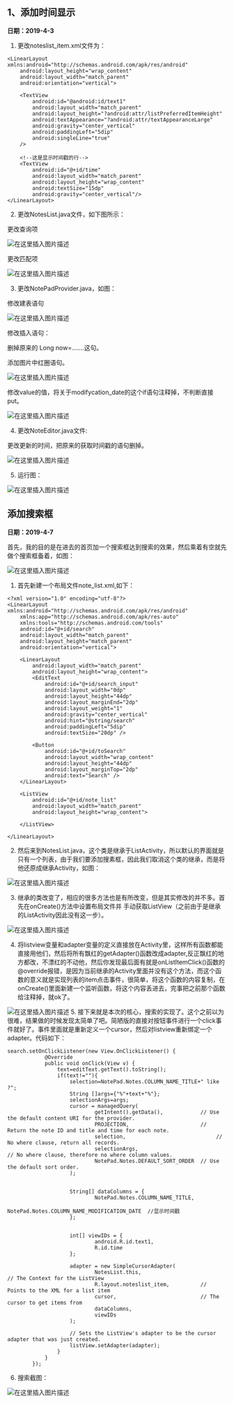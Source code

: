 
## 1、添加时间显示

**日期：2019-4-3**

 1. 更改noteslist_item.xml文件为：

```
<LinearLayout xmlns:android="http://schemas.android.com/apk/res/android"
    android:layout_height="wrap_content"
    android:layout_width="match_parent"
    android:orientation="vertical">

    <TextView
        android:id="@android:id/text1"
        android:layout_width="match_parent"
        android:layout_height="?android:attr/listPreferredItemHeight"
        android:textAppearance="?android:attr/textAppearanceLarge"
        android:gravity="center_vertical"
        android:paddingLeft="5dip"
        android:singleLine="true"
    />

    <!--这是显示时间戳的行-->
    <TextView
        android:id="@+id/time"
        android:layout_width="match_parent"
        android:layout_height="wrap_content"
        android:textSize="15dp"
        android:gravity="center_vertical"/>
</LinearLayout>

```

 2. 更改NotesList.java文件，如下图所示：

 更改查询项
  
![在这里插入图片描述](https://img-blog.csdnimg.cn/20190403150353230.png?x-oss-process=image/watermark,type_ZmFuZ3poZW5naGVpdGk,shadow_10,text_aHR0cHM6Ly9ibG9nLmNzZG4ubmV0L3FpbmdmZW5nbG9zZXI=,size_16,color_FFFFFF,t_70)
  
 更改匹配项
    
![在这里插入图片描述](https://img-blog.csdnimg.cn/20190403150253819.png?x-oss-process=image/watermark,type_ZmFuZ3poZW5naGVpdGk,shadow_10,text_aHR0cHM6Ly9ibG9nLmNzZG4ubmV0L3FpbmdmZW5nbG9zZXI=,size_16,color_FFFFFF,t_70)

3. 更改NotePadProvider.java，如图：

 修改建表语句
 
![在这里插入图片描述](https://img-blog.csdnimg.cn/20190403150641981.png?x-oss-process=image/watermark,type_ZmFuZ3poZW5naGVpdGk,shadow_10,text_aHR0cHM6Ly9ibG9nLmNzZG4ubmV0L3FpbmdmZW5nbG9zZXI=,size_16,color_FFFFFF,t_70)

修改插入语句：

删掉原来的 Long now=.......这句。

添加图片中红圈语句。

![在这里插入图片描述](https://img-blog.csdnimg.cn/20190403152704994.png?x-oss-process=image/watermark,type_ZmFuZ3poZW5naGVpdGk,shadow_10,text_aHR0cHM6Ly9ibG9nLmNzZG4ubmV0L3FpbmdmZW5nbG9zZXI=,size_16,color_FFFFFF,t_70)

修改value的值，将关于modifycation_date的这个if语句注释掉，不判断直接put。

![在这里插入图片描述](https://img-blog.csdnimg.cn/20190403151426212.png?x-oss-process=image/watermark,type_ZmFuZ3poZW5naGVpdGk,shadow_10,text_aHR0cHM6Ly9ibG9nLmNzZG4ubmV0L3FpbmdmZW5nbG9zZXI=,size_16,color_FFFFFF,t_70)

4. 更改NoteEditor.java文件:
 
 更改更新的时间，把原来的获取时间戳的语句删掉。
 
![在这里插入图片描述](https://img-blog.csdnimg.cn/2019040315241523.png?x-oss-process=image/watermark,type_ZmFuZ3poZW5naGVpdGk,shadow_10,text_aHR0cHM6Ly9ibG9nLmNzZG4ubmV0L3FpbmdmZW5nbG9zZXI=,size_16,color_FFFFFF,t_70)

5. 运行图：

 ![在这里插入图片描述](https://img-blog.csdnimg.cn/20190403151620960.png?x-oss-process=image/watermark,type_ZmFuZ3poZW5naGVpdGk,shadow_10,text_aHR0cHM6Ly9ibG9nLmNzZG4ubmV0L3FpbmdmZW5nbG9zZXI=,size_16,color_FFFFFF,t_70)
 
 
 ## 添加搜索框

**日期：2019-4-7**

首先，我的目的是在进去的首页加一个搜索框达到搜索的效果，然后乘着有空就先做个搜索框备着，如图：

![在这里插入图片描述](https://img-blog.csdnimg.cn/20190407230542228.png?x-oss-process=image/watermark,type_ZmFuZ3poZW5naGVpdGk,shadow_10,text_aHR0cHM6Ly9ibG9nLmNzZG4ubmV0L3FpbmdmZW5nbG9zZXI=,size_16,color_FFFFFF,t_70)

1.  首先新建一个布局文件note_list.xml,如下：

```
<?xml version="1.0" encoding="utf-8"?>
<LinearLayout xmlns:android="http://schemas.android.com/apk/res/android"
    xmlns:app="http://schemas.android.com/apk/res-auto"
    xmlns:tools="http://schemas.android.com/tools"
    android:id="@+id/search"
    android:layout_width="match_parent"
    android:layout_height="match_parent"
    android:orientation="vertical">

    <LinearLayout
        android:layout_width="match_parent"
        android:layout_height="wrap_content">
        <EditText
            android:id="@+id/search_input"
            android:layout_width="0dp"
            android:layout_height="44dp"
            android:layout_marginEnd="2dp"
            android:layout_weight="1"
            android:gravity="center_vertical"
            android:hint="@string/search"
            android:paddingLeft="5dip"
            android:textSize="20dp" />

        <Button
            android:id="@+id/toSearch"
            android:layout_width="wrap_content"
            android:layout_height="44dp"
            android:layout_marginTop="2dp"
            android:text="Search" />
    </LinearLayout>

    <ListView
        android:id="@+id/note_list"
        android:layout_width="match_parent"
        android:layout_height="wrap_content">

    </ListView>

</LinearLayout>
```


2.  然后来到NotesList.java，这个类是继承于ListActivity，所以默认的界面就是只有一个列表，由于我们要添加搜素框，因此我们取消这个类的继承，而是将他还原成继承Activity，如图：

![在这里插入图片描述](https://img-blog.csdnimg.cn/20190407231054754.png)

3.  继承的类改变了，相应的很多方法也是有所改变，但是其实修改的并不多。首先在onCreate()方法中设置布局文件并 手动获取ListView（之前由于是继承的ListActivity因此没有这一步）。


![在这里插入图片描述](https://img-blog.csdnimg.cn/20190407231711727.png?x-oss-process=image/watermark,type_ZmFuZ3poZW5naGVpdGk,shadow_10,text_aHR0cHM6Ly9ibG9nLmNzZG4ubmV0L3FpbmdmZW5nbG9zZXI=,size_16,color_FFFFFF,t_70)

4.  将listview变量和adapter变量的定义直接放在Activity里，这样所有函数都能直接用他们，然后将所有飘红的getAdapter()函数改成adapter,反正飘红的地方都改，不漂红的不动他，然后你发现最后面有就是onListItemClick()函数的@override报错，是因为当前继承的Activity里面并没有这个方法，而这个函数的意义就是实现列表的item点击事件，很简单，将这个函数的内容复制，在onCreate()里面新建一个监听函数，将这个内容丢进去，完事把之前那个函数给注释掉，就ok了。


![在这里插入图片描述](https://img-blog.csdnimg.cn/20190407232628126.png?x-oss-process=image/watermark,type_ZmFuZ3poZW5naGVpdGk,shadow_10,text_aHR0cHM6Ly9ibG9nLmNzZG4ubmV0L3FpbmdmZW5nbG9zZXI=,size_16,color_FFFFFF,t_70)
5.  接下来就是本次的核心，搜索的实现了。这个之前以为很难，结果做的时候发现太简单了吧。简陋版的直接对按钮事件进行一个click事件就好了。事件里面就是重新定义一个cursor，然后对listview重新绑定一个adapter。代码如下：

```
search.setOnClickListener(new View.OnClickListener() {
            @Override
            public void onClick(View v) {
                text=editText.getText().toString();
                if(text!=""){
                    selection=NotePad.Notes.COLUMN_NAME_TITLE+" like ?";
                    String []args={"%"+text+"%"};
                    selectionArgs=args;
                    cursor = managedQuery(
                            getIntent().getData(),            // Use the default content URI for the provider.
                            PROJECTION,                       // Return the note ID and title and time for each note.
                            selection,                             // No where clause, return all records.
                            selectionArgs,                             // No where clause, therefore no where column values.
                            NotePad.Notes.DEFAULT_SORT_ORDER  // Use the default sort order.
                    );


                    String[] dataColumns = {
                            NotePad.Notes.COLUMN_NAME_TITLE,
                            NotePad.Notes.COLUMN_NAME_MODIFICATION_DATE  //显示时间戳
                    };


                    int[] viewIDs = {
                            android.R.id.text1,
                            R.id.time
                    };

                    adapter = new SimpleCursorAdapter(
                            NotesList.this,                             // The Context for the ListView
                            R.layout.noteslist_item,          // Points to the XML for a list item
                            cursor,                           // The cursor to get items from
                            dataColumns,
                            viewIDs
                    );

                    // Sets the ListView's adapter to be the cursor adapter that was just created.
                    listView.setAdapter(adapter);
                }
            }
        });

```
6.  搜索截图：

![在这里插入图片描述](https://img-blog.csdnimg.cn/20190411223127438.png?x-oss-process=image/watermark,type_ZmFuZ3poZW5naGVpdGk,shadow_10,text_aHR0cHM6Ly9ibG9nLmNzZG4ubmV0L3FpbmdmZW5nbG9zZXI=,size_16,color_FFFFFF,t_70)
